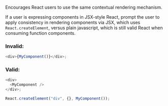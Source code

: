 Encourages React users to use the same contextual rendering mechanism.

If a user is expressing components in JSX-style React, prompt the user to apply
consistency in rendering components via JSX, which uses `React.createElement`,
versus plain javascript, which is still valid React when consuming function
components.

### Invalid:

```typescript
<div>{MyComponent()}</div>;
```

### Valid:

```typescript
<div>
  <MyComponent />
</div>;
```

```typescript
React.createElement("div", {}, MyComponent());
```
